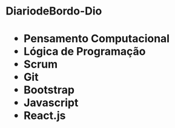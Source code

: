  

<h1> DiariodeBordo-Dio <h1>
<ul>
 <li><strong>Pensamento Computacional</strong></li>
 <li><strong>Lógica de Programação</strong></li>
 <li><strong>Scrum</strong></li>
 <li><strong>Git</strong></li>
 <li><strong>Bootstrap</strong></li>
 <li><strong>Javascript</strong></li>
 <li><strong>React.js</strong></li>
</ul>
